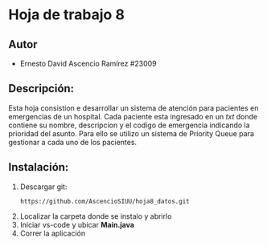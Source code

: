 # Hoja de trabajo 8
## Autor
- Ernesto David Ascencio Ramírez #23009

## Descripción:
Esta hoja consistion e desarrollar un sistema de atención para pacientes en emergencias de un hospital. Cada paciente esta ingresado en un *txt* donde contiene su nombre, descripcion y el codigo de emergencia indicando la prioridad del asunto. Para ello se utilizo un sistema de Priority Queue para gestionar  a cada uno de los pacientes. 

## Instalación: 
1. Descargar git:
     ```console
     https://github.com/AscencioSIUU/hoja8_datos.git
     ```
2. Localizar la carpeta donde se instalo y abrirlo
3. Iniciar vs-code y ubicar **Main.java** 
4. Correr la aplicación